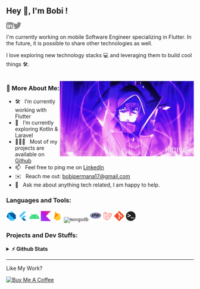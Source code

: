 ## Hey 👋, I'm Bobi !

<a href='https://www.linkedin.com/in/bobipermanasandi/'><img align='left' alt="linkedin" src="https://raw.githubusercontent.com/bobipermanasandi/bobipermanasandi/main/assets/linkedin.svg" height='18px'/></a>
<a href='https://twitter.com/bobipermana78/'><img align='left' alt="twitter" src="https://raw.githubusercontent.com/bobipermanasandi/bobipermanasandi/main/assets/twitter.svg" height='18px'/></a><br>

I'm currently working on mobile Software Engineer specializing in Flutter. In the future, it is possible to share other technologies as well. 

I love exploring new technology stacks 💻 and leveraging them to build cool things 🛠️. 
<br/>
<br/>


<img align="right" alt="GIF" src="https://raw.githubusercontent.com/bobipermanasandi/bobipermanasandi/main/assets/gif/cid2.gif" width="360px"/>

### 🧐 More About Me:

- 🛠️ &nbsp; I’m currently working with Flutter
- 🚀 &nbsp; I’m currently exploring Kotlin & Laravel
- 👨🏻‍💻 &nbsp; Most of my projects are available on [Github](https://github.com/bobipermanasandi?tab=repositories)
- 📫 &nbsp; Feel free to ping me on [LinkedIn](https://www.linkedin.com/in/bobipermanasandi/)
- ✉️ &nbsp; Reach me out: [bobipermana17@gmail.com](mailto:bobipermana17@gmail.com)
- 💬 &nbsp; Ask me about anything tech related, I am happy to help.

### Languages and Tools:

<code><img height="27" src="https://raw.githubusercontent.com/github/explore/80688e429a7d4ef2fca1e82350fe8e3517d3494d/topics/dart/dart.png" alt="dart"></code>
<code><img height="27" src="https://raw.githubusercontent.com/github/explore/80688e429a7d4ef2fca1e82350fe8e3517d3494d/topics/flutter/flutter.png" alt="flutter"></code>
<code><img height="27" src="https://raw.githubusercontent.com/github/explore/80688e429a7d4ef2fca1e82350fe8e3517d3494d/topics/android/android.png" alt="android"></code>
<code><img height="27" src="https://raw.githubusercontent.com/github/explore/80688e429a7d4ef2fca1e82350fe8e3517d3494d/topics/kotlin/kotlin.png" alt="kotlin"></code>
<code><img height="27" src="https://raw.githubusercontent.com/github/explore/80688e429a7d4ef2fca1e82350fe8e3517d3494d/topics/firebase/firebase.png" alt="firebase"></code>
<code><img height="27" src="https://encrypted-tbn0.gstatic.com/images?q=tbn%3AANd9GcSTTzPAw-55ssm1Im594xYZ9eRQu2JylrkYLg&usqp=CAU" alt="mongodb"></code>
<code><img height="30" src="https://raw.githubusercontent.com/github/explore/80688e429a7d4ef2fca1e82350fe8e3517d3494d/topics/php/php.png" alt="php"></code>
<code><img height="27" src="https://raw.githubusercontent.com/github/explore/80688e429a7d4ef2fca1e82350fe8e3517d3494d/topics/laravel/laravel.png" alt="laravel"></code>
<code><img height="27" src="https://raw.githubusercontent.com/devicons/devicon/master/icons/git/git-original.svg" alt="git"></code>
<code><img height="27" src="https://raw.githubusercontent.com/github/explore/80688e429a7d4ef2fca1e82350fe8e3517d3494d/topics/terminal/terminal.png" alt="terminal"></code>


### Projects and Dev Stuffs:

<details>
  <summary><b>⚡ Github Stats</b></summary>

  <br />
   <img height="180em" src="https://github-readme-stats.vercel.app/api?username=bobipermanasandi&theme=tokyonight&show_icons=true&hide_border=false&count_private=true" />
    <img height="180em" src="https://github-readme-stats.vercel.app/api/top-langs/?username=bobipermanasandi&theme=tokyonight&show_icons=true&hide_border=false&layout=compact"/>
   

</details>

<hr>
Like My Work?

<br>

<a href="https://buymeacoffee.com/bobipermanasandi" target="_blank"><img src="https://cdn.buymeacoffee.com/buttons/v2/default-yellow.png" alt="Buy Me A Coffee" height="60px" width="217px" ></a>
